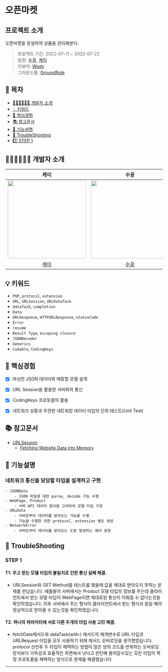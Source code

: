 # 오픈마켓

## 프로젝트 소개
오픈마켓을 창설하여 상품을 관리해본다.

> 프로젝트 기간: 2022-07-11 ~ 2022-07-22</br>
> 팀원: [수꿍](https://github.com/Jeon-Minsu), [케이](https://github.com/KayAhnDS) </br>
리뷰어: [Wody](https://github.com/Wody95)</br>
그라운드롤: [GroundRule](https://github.com/Jeon-Minsu/ios-open-market/blob/STEP01/Docs/GroundRule.md)

## 📑 목차

- [🧑🏻‍💻🧑🏻‍💻 개발자 소개](#개발자-소개)
- [💡 키워드](#키워드)
- [🤔 핵심경험](#핵심경험)
- [📚 참고문서](#참고문서)
- [📝 기능설명](#기능설명)
- [🚀 TroubleShooting](#TroubleShooting)
- [1️⃣ STEP 1](https://github.com/Jeon-Minsu/ios-bank-manager/tree/step01/Docs/Step01.md)


## 🧑🏻‍💻🧑🏻‍💻 개발자 소개

|케이|수꿍|데릭|
|:---:|:---:|:---:|
|<image src = "https://user-images.githubusercontent.com/99063327/178641788-995112c1-924a-4768-b46b-c9bf3a04a994.jpeg" width="250" height="250">| <image src = "https://i.imgur.com/6HkYdmp.png" width="250" height="250">|<image src = "https://avatars.githubusercontent.com/u/59466342?v=4" width="250" height="250">
|[케이](https://github.com/KayAhnDS)|[수꿍](https://github.com/Jeon-Minsu)|[데릭](https://github.com/derrickkim0109)|

## 💡 키워드

- `POP`, `protocol`, `extension`
- `URL`, `URLSession`, `URLDataTask`
- `dataTask`, `completion` 
- `Data`
- `URLResponse`, `HTTPURLResponse`, `statusCode`
- `Error`
- `resume`
- `Result Type`, `escaping closure`
- `JSONDecoder`
- `Generics`
- `Codable`, `CodingKeys`

## 🤔 핵심경험
    
- [x] 파싱한 JSON 데이터와 매핑할 모델 설계
- [x] URL Session을 활용한 서버와의 통신
- [x] CodingKeys 프로토콜의 활용
- [x] 네트워크 상황과 무관한 네트워킹 데이터 타입의 단위 테스트(Unit Test)


## 📚 참고문서

- [URLSession](https://developer.apple.com/documentation/foundation/urlsession)
    - [Fetching Website Data into Memory](https://developer.apple.com/documentation/foundation/url_loading_system/fetching_website_data_into_memory)
    
## 📝 기능설명
    
### 네트워크 통신을 담당할 타입을 설계하고 구현
    - JSONData
        - JSON 파일에 대한 parse, decode 기능 수행
    - WebPage, Product
        - 서버 API 데이터 형식을 고려하여 모델 타입 구현
    - URLData
        - 서버로부터 데이터를 받아오는 기능을 수행
        - 기능을 수행한 위한 protocol, extension 별도 생성
    - NetworkError
        - 서버로부터 데이터를 받아오는 도중 발생하는 에러 표현


## 🚀 TroubleShooting
    
### STEP 1

#### T1. 주고 받는 모델 타입의 불일치로 인한 통신 실패 해결.
- URLSession와 GET Method를 테스트를 했을때 값을 제대로 받아오지 못하는 문제를 만났습니다. 예를들어 서버에서는 Product 모델 타입의 정보를 주는데 클라이언트에서 받는 모델 타입이 WebPage이면 제대로된 통신이 이뤄질 수 없다는것을 확인하였습니다. 이후 서버에서 주는 형식이 클라이언트에서 받는 형식과 동일 해야 정상적으로 받아올 수 있는것을 확인하였습니다. 

    
#### T2. 하나의 파라미터에 서로 다른 두개의 타입 사용 고민 해결.
- fetchData메서드와 dataTask(with:) 메서드의 매개변수로 URL 타입과 URLRequest 타입을 모두 사용하기 위해 메서드 오버로딩을 생각했었습니다. protocol 선언후 두 타입이 채택하는 방법이 많은 양의 코드를 반복하는 오버로딩 방식보다 가독성과 효율적인 측면에서 낫다고 판단해 들어갈수있는 모든 타입이 특정 프로토콜을 채택하는 방식으로 문제를 해결했습니다.
--- 
